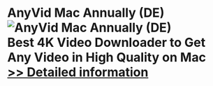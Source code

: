 # AnyVid Mac Annually (DE)<br />![AnyVid Mac Annually (DE)](https://mycommerce.akamaized.net/api/pimages/P300788866/BIG/300788866.PNG)<br />Best 4K Video Downloader to Get Any Video in High Quality on Mac<br />[>> Detailed information](https://secure.shareit.com/shareit/product.html?productid=300788866&affiliateid=200057808)